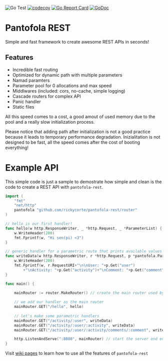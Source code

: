 ![Go Test](https://github.com/rickycorte/pantofola-rest/workflows/Go%20Test/badge.svg)
[![codecov](https://codecov.io/gh/rickycorte/pantofola-rest/branch/master/graph/badge.svg)](https://codecov.io/gh/rickycorte/pantofola-rest)
[![Go Report Card](https://goreportcard.com/badge/github.com/rickycorte/pantofola-rest)](https://goreportcard.com/report/github.com/rickycorte/pantofola-rest)
[![GoDoc](https://godoc.org/github.comrickycorte/pantofola-rest?status.svg)](http://godoc.org/github.com/rickycorte/pantofola-rest)

# Pantofola REST

Simple and fast framework to create awesome REST APIs in seconds!

## Features

- Incredible fast routing
- Optimized for dynamic path with multiple parameters
- Namad paramters
- Parameter pool for 0 allocations and max speed
- Middlwares (included: cors, no-cache, simple logging)
- Cascade routers for complex API
- Panic handler
- Static files

All this speed comes to a cost, a good amout of used memory due to the pool and a really slow initialization process.

Please notice that adding path after initialization is not a good practice because it leads to temporary performance degradation. Inizialitation is not designed to be fast, all the speed comes after the cost of booting everything!

# Example API

This simple code is just a sample to demostrate how simple and clean is the code to create a REST API with `pantofola-rest`.


```go
import (
	"fmt"
	"net/http"
	pantofola "github.com/rickycorte/pantofola-rest/router"
)

// hello is our first handler!
func hello(w http.ResponseWriter, _ *http.Request, _ *ParameterList) {
	w.WriteHeader(200)
	fmt.Fprintf(w, "Hi sen(pi) <3")
}

// generic handler for a parametric route that prints available values by name
func writeData(w http.ResponseWriter, r *http.Request, p *pantofola.ParameterList) {
	w.WriteHeader(200)
	fmt.Fprintf(w, r.RequestURI+"\n\nUser: "+p.Get("user")
		+"\nActivity: "+p.Get("activity")+"\nComment: "+p.Get("comment"))
}

func main() {

    mainRouter := router.MakeRouter() // create the main router used by our app
	
	// we add our handler as the main router
    mainRouter.GET("/hello", hello) 
	
	// let's make some parametric handlers
	mainRouter.GET("/activity/:user", writeData)
	mainRouter.GET("/activity/:user/:activity", writeData)
	mainRouter.GET("/activity/:user/:activity/comments/:comment", writeData)

    http.ListenAndServe(":8080", mainRouter) // start the server end enjoy your REST API!
}

```

Visit [wiki pages](https://github.com/rickycorte/pantofola-rest/wiki) to learn how to use all the features of `pantofola-rest`